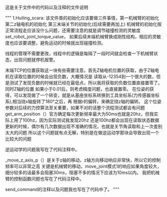 这是关于文件中的代码以及注释的文件说明

"""
1.Huiling_scara:
 该文件类的初始化应该要做三件事情，第一机械臂的初始化 第二z轴电机的初始化 第三末端关节的初始化(后续需要再加上)
 机械臂的初始化按正常流程走应该没什么问题，还需要注意的就是调节碰撞检测的灵敏度set_robot_joint_torque_value，
 如果后续末端机械臂换成刚性结构，相应的灵敏度也应该要调整，避免运动的时候就出现碰撞检测。

 线程的管理不需要更改，线程中的逻辑是每隔了一段时间就会检查一下机械臂状态，出现问题就停机报警。

 末端TCP的位置获取这一块有些需要注意。首先Z轴电机位置的获取，由于Z轴电机在读取位置的时候会出现负数，大概情况是
 读取从-12354到一个很大的数，但是测试了发现负数的时候就已经在最低点，所以我将获取的负数位置直接置零了。同时Z轴的位置
 如果小于0.01后，则考虑精度问题，也直接置零。
 在位姿的获得，可以发现做了一个转变，就是从基座坐标系转换到工具坐标系(力传感器坐标系),相当绕x轴旋转了180°之后，再
 根据r的偏转，来确定绕z轴的偏转。 这个位姿参数对后续的力控算法至关重要，如果不对的话整个流程测试都会有问题
 get_arm_position（）官方确定每次更新频率最大为50ms也就是20hz，但我实际上用了100hz，因为实际测试我发现20hz
 还是100hz都会出现在读取状态数据更新的时候，偶尔有几次数据出现不准确的情况，也就是关节角读取和上一次差别太大的问题
 所以这个问题就有点无解，特别是在做逆运动学那块会导致出现一个比较大的问题

 逆运动学的问题我写在了代码注释中。

 _move_z_axis_p（）是关于z轴的移动，z轴方向移动响应非常快，所以它的控制频率可以非常之高
 关键是机械臂的移动，move_joint模式1的响应如果角度较大，细分较多的话最多会阻塞30ms，阻塞不多的情况下应该为10ms以内。
 我把机械臂的控制函数问题也写在了代码注释中。

 send_command的注释以及问题我也写在了代码中了。
"""
